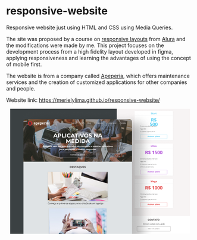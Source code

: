 # responsive-website
Responsive website just using HTML and CSS using Media Queries.

The site was proposed by a course on [responsive layouts](https://www.alura.com.br/curso-online-mobile-first-layouts-responsivos) from [Alura](https://www.alura.com.br/) and the modifications were made by me. This project focuses on the development process from a high fidelity layout developed in figma, applying responsiveness and learning the advantages of using the concept of mobile first.

The website is from a company called [Apeperia](http://merielylima.github.io/responsive-website/), which offers maintenance services and the creation of customized applications for other companies and people.

Website link: https://merielylima.github.io/responsive-website/

<p align="center">
  <img src="https://github.com/merielylima/responsive-website/blob/main/img/Template.png?raw=true" />
</p>
